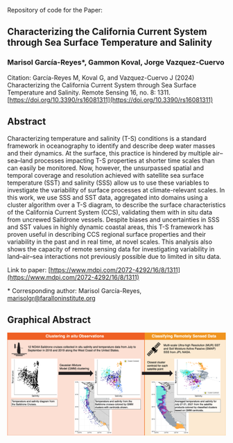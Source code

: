 Repository of code for the Paper: 

## Characterizing the California Current System through Sea Surface Temperature and Salinity

### Marisol García-Reyes*, Gammon Koval, Jorge Vazquez-Cuervo

Citation:  García-Reyes M, Koval G, and Vazquez-Cuervo J (2024) Characterizing the California Current System through Sea Surface Temperature and Salinity. Remote Sensing 16, no. 8: 1311. [https://doi.org/10.3390/rs16081311](https://doi.org/10.3390/rs16081311) 

## Abstract

Characterizing temperature and salinity (T-S) conditions is a standard framework in oceanography to identify and describe deep water masses and their dynamics. At the surface, this practice is hindered by multiple air–sea–land processes impacting T-S properties at shorter time scales than can easily be monitored. Now, however, the unsurpassed spatial and temporal coverage and resolution achieved with satellite sea surface temperature (SST) and salinity (SSS) allow us to use these variables to investigate the variability of surface processes at climate-relevant scales. In this work, we use SSS and SST data, aggregated into domains using a cluster algorithm over a T-S diagram, to describe the surface characteristics of the California Current System (CCS), validating them with in situ data from uncrewed Saildrone vessels. Despite biases and uncertainties in SSS and SST values in highly dynamic coastal areas, this T-S framework has proven useful in describing CCS regional surface properties and their variability in the past and in real time, at novel scales. This analysis also shows the capacity of remote sensing data for investigating variability in land–air–sea interactions not previously possible due to limited in situ data.

Link to paper: [https://www.mdpi.com/2072-4292/16/8/1311](https://www.mdpi.com/2072-4292/16/8/1311)

&#8291;* Corresponding author: Marisol García-Reyes, [marisolgr@faralloninstitute.org](mailto:marisolgr@faralloninstitute.org)

## Graphical Abstract

![Graphical abstract for García-Reyes et al. 2024 showing the methodology of clustering the temperature and salinity points from Saildrone cruises and applying those clusters to satellite data.](./figures/Garcia-Reyes_etal_2024-GraphicalAbstract.png)
